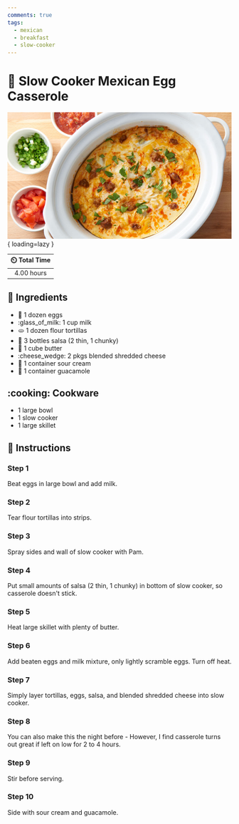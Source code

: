 ```yaml
---
comments: true
tags:
  - mexican
  - breakfast
  - slow-cooker
---
```

# :egg: Slow Cooker Mexican Egg Casserole

![Slow Cooker Mexican Egg Casserole](../assets/images/slow-cooker-mexican-egg-casserole.jpg){ loading=lazy }

| :timer_clock: Total Time |
|:-----------------------: |
| 4.00 hours |

## :salt: Ingredients

- :egg: 1 dozen eggs
- :glass_of_milk: 1 cup milk
- :flatbread: 1 dozen flour tortillas
- :tomato: 3 bottles salsa (2 thin, 1 chunky)
- :butter: 1 cube butter
- :cheese_wedge: 2 pkgs blended shredded cheese
- :rice: 1 container sour cream
- :avocado: 1 container guacamole

## :cooking: Cookware

- 1 large bowl
- 1 slow cooker
- 1 large skillet

## :pencil: Instructions

### Step 1

Beat eggs in large bowl and add milk.

### Step 2

Tear flour tortillas into strips.

### Step 3

Spray sides and wall of slow cooker with Pam.

### Step 4

Put small amounts of salsa (2 thin, 1 chunky) in bottom of slow cooker, so casserole doesn't stick.

### Step 5

Heat large skillet with plenty of butter.

### Step 6

Add beaten eggs and milk mixture, only lightly scramble eggs. Turn off heat.

### Step 7

Simply layer tortillas, eggs, salsa, and blended shredded cheese into slow cooker.

### Step 8

You can also make this the night before - However, I find casserole turns out great if left on low for 2 to 4 hours.

### Step 9

Stir before serving.

### Step 10

Side with sour cream and guacamole.
